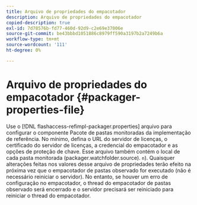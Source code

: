 ```yaml
---
title: Arquivo de propriedades do empacotador
description: Arquivo de propriedades do empacotador
copied-description: true
exl-id: 7d78576b-fd77-460d-92d9-c2e69e37006e
source-git-commit: be43bbbd1051886c8979ff590a3197b2a7249b6a
workflow-type: tm+mt
source-wordcount: '111'
ht-degree: 0%

---
```


# Arquivo de propriedades do empacotador {#packager-properties-file}

Use o [!DNL flashaccess-refimpl-packager.properties] arquivo para configurar o componente Pacote de pastas monitoradas da implementação de referência. No mínimo, defina o URL do servidor de licenças, o certificado do servidor de licenças, a credencial do empacotador e as opções de proteção de chave. Esse arquivo também contém o local de cada pasta monitorada (packager.watchfolder.source). `n`). Quaisquer alterações feitas nos valores desse arquivo de propriedades terão efeito na próxima vez que o empacotador de pastas observado for executado (não é necessário reiniciar o servidor). No entanto, se houver um erro de configuração no empacotador, o thread do empacotador de pastas observado será encerrado e o servidor precisará ser reiniciado para reiniciar o thread do empacotador.
